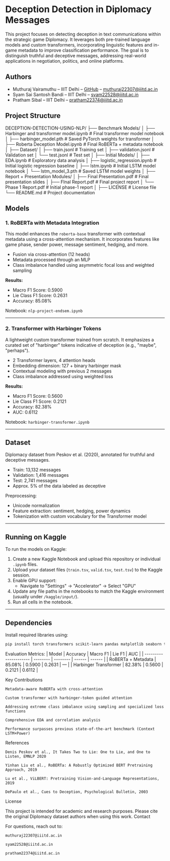 # Deception Detection in Diplomacy Messages

This project focuses on detecting deception in text communications within the strategic game Diplomacy. It leverages both pre-trained language models and custom transformers, incorporating linguistic features and in-game metadata to improve classification performance. The goal is to distinguish truthful and deceptive messages, addressing real-world applications in negotiation, politics, and online platforms.

## Authors

- Muthuraj Vairamuthu – IIIT Delhi – [GitHub](https://github.com/muthuraj-vairamuthu) – muthuraj22307@iiitd.ac.in  
- Syam Sai Santosh Bandi – IIIT Delhi – syam22528@iiitd.ac.in  
- Pratham Sibal – IIIT Delhi – pratham22374@iiitd.ac.in  

## Project Structure

DECEPTION-DETECTION-USING-NLP/
├── Benchmark Models/
│ ├── Harbinger and transformer model.ipynb # Final transformer model notebook
│ ├── harbinger_model.pth # Saved PyTorch weights for transformer
│ ├── Roberta Deception Model.ipynb # Final RoBERTa + metadata notebook
│
├── Dataset/
│ ├── train.jsonl # Training set
│ ├── validation.jsonl # Validation set
│ └── test.jsonl # Test set
│
├── Initial Models/
│ ├── EDA.ipynb # Exploratory data analysis
│ ├── logistic_regression.ipynb # Initial logistic regression baseline
│ ├── lstm.ipynb # Initial LSTM model notebook
│ └── lstm_model_3.pth # Saved LSTM model weights
│
├── Report + Presentation Modules/
│ ├── Final Presentation.pdf # Final presentation slides
│ ├── FInal Report.pdf # Final project report
│ └── Phase 1 Report.pdf # Initial phase-1 report
│
├── LICENSE # License file
└── README.md # Project documentation





## Models

### 1. RoBERTa with Metadata Integration

This model enhances the `roberta-base` transformer with contextual metadata using a cross-attention mechanism. It incorporates features like game phase, sender power, message sentiment, hedging, and more.

- Fusion via cross-attention (12 heads)
- Metadata processed through an MLP
- Class imbalance handled using asymmetric focal loss and weighted sampling

**Results:**
- Macro F1 Score: 0.5900
- Lie Class F1 Score: 0.2631
- Accuracy: 85.08%

Notebook: `nlp-project-endsem.ipynb`

---

### 2. Transformer with Harbinger Tokens

A lightweight custom transformer trained from scratch. It emphasizes a curated set of "harbinger" tokens indicative of deception (e.g., "maybe", "perhaps").

- 2 Transformer layers, 4 attention heads
- Embedding dimension: 127 + binary harbinger mask
- Contextual modeling with previous 2 messages
- Class imbalance addressed using weighted loss

**Results:**
- Macro F1 Score: 0.5600
- Lie Class F1 Score: 0.2121
- Accuracy: 82.38%
- AUC: 0.6112

Notebook: `harbinger-transformer.ipynb`

---

## Dataset

Diplomacy dataset from Peskov et al. (2020), annotated for truthful and deceptive messages.

- Train: 13,132 messages
- Validation: 1,416 messages
- Test: 2,741 messages
- Approx. 5% of the data labeled as deceptive

Preprocessing:
- Unicode normalization
- Feature extraction: sentiment, hedging, power dynamics
- Tokenization with custom vocabulary for the Transformer model

---

## Running on Kaggle

To run the models on Kaggle:

1. Create a new Kaggle Notebook and upload this repository or individual `.ipynb` files.
2. Upload your dataset files (`train.tsv`, `valid.tsv`, `test.tsv`) to the Kaggle session.
3. Enable GPU support:
   - Navigate to "Settings" → "Accelerator" → Select "GPU"
4. Update any file paths in the notebooks to match the Kaggle environment (usually under `/kaggle/input/`).
5. Run all cells in the notebook.

---

## Dependencies

Install required libraries using:

```bash
pip install torch transformers scikit-learn pandas matplotlib seaborn textblob tqdm

```

Evaluation Metrics:
| Model                 | Accuracy | Macro F1 | Lie F1 | AUC    |
| --------------------- | -------- | -------- | ------ | ------ |
| RoBERTa + Metadata    | 85.08%   | 0.5900   | 0.2631 | —      |
| Harbinger Transformer | 82.38%   | 0.5600   | 0.2121 | 0.6112 |


Key Contributions

    Metadata-aware RoBERTa with cross-attention

    Custom transformer with harbinger-token guided attention

    Addressing extreme class imbalance using sampling and specialized loss functions

    Comprehensive EDA and correlation analysis

    Performance surpasses previous state-of-the-art benchmark (Context LSTM+Power)

References

    Denis Peskov et al., It Takes Two to Lie: One to Lie, and One to Listen, EMNLP 2020

    Yinhan Liu et al., RoBERTa: A Robustly Optimized BERT Pretraining Approach, 2019

    Lu et al., ViLBERT: Pretraining Vision-and-Language Representations, 2019

    DePaulo et al., Cues to Deception, Psychological Bulletin, 2003

License

This project is intended for academic and research purposes. Please cite the original Diplomacy dataset authors when using this work.
Contact

For questions, reach out to:

    muthuraj22307@iiitd.ac.in

    syam22528@iiitd.ac.in

    pratham22374@iiitd.ac.in



